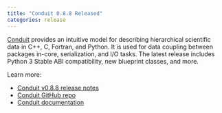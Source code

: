```yaml
---
title: "Conduit 0.8.8 Released"
categories: release
---
```


[Conduit](https://github.com/LLNL/conduit) provides an intuitive model for describing hierarchical scientific data in C++, C, Fortran, and Python. It is used for data coupling between packages in-core, serialization, and I/O tasks. The latest release includes Python 3 Stable ABI compatibility, new blueprint classes, and more.

Learn more:

- [Conduit v0.8.8 release notes](https://github.com/LLNL/conduit/releases/tag/v0.8.8)
- [Conduit GitHub repo](https://github.com/LLNL/conduit)
- [Conduit documentation](https://llnl-conduit.readthedocs.io/en/latest/)
